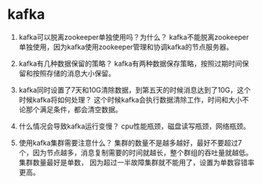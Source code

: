 # kafka

1.	kafka可以脱离zookeeper单独使用吗？为什么？
kafka不能脱离zookeeper单独使用，因为kafka使用zookeeper管理和协调kafka的节点服务器。

2.	kafka有几种数据保留的策略？
kafka有两种数据保存策略，按照过期时间保留和按照存储的消息大小保留。

3.	kafka同时设置了7天和10G清除数据，到第五天的时候消息达到了10G，这个时候kafka将如何处理？
这个时候kafka会执行数据清除工作，时间和大小不论那个满足条件，都会清空数据。

4.	什么情况会导致kafka运行变慢？
cpu性能瓶颈，磁盘读写瓶颈，网络瓶颈。

5.	使用kafka集群需要注意什么？
集群的数量不是越多越好，最好不要超过7个，因为节点越多，消息复制需要的时间就越长，整个群组的吞吐量就越低。集群数量最好是单数，
因为超过一半故障集群就不能用了，设置为单数容错率更高。
